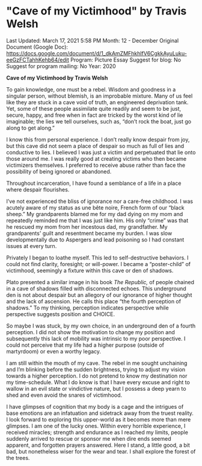 # "Cave of my Victimhood" by Travis Welsh

Last Updated: March 17, 2021 5:58 PM
Month: 12 - December
Original Document (Google Doc): https://docs.google.com/document/d/1_dkAmZMFhkhlfV6CgkkAyuLuku-eeGzFCTahhKehb64/edit
Program: Picture Essay
Suggest for blog: No
Suggest for program mailing: No
Year: 2020

**Cave of my Victimhood by Travis Welsh**

To gain knowledge, one must be a rebel. Wisdom and goodness in a singular person, without blemish, is an improbable mixture. Many of us feel like they are stuck in a cave void of truth, an engineered deprivation tank. Yet, some of these people assimilate quite readily and seem to be just, secure, happy, and free when in fact are tricked by the worst kind of lie imaginable; the lies we tell ourselves, such as, “don’t rock the boat, just go along to get along.”

I know this from personal experience. I don’t really know despair from joy, but this cave did not seem a place of despair so much as full of lies and conductive to lies. I believed I was just a victim and perpetuated that lie onto those around me. I was really good at creating victims who then became victimizers themselves. I preferred to receive abuse rather than face the possibility of being ignored or abandoned.

Throughout incarceration, I have found a semblance of a life in a place where despair flourishes.

I’ve not experienced the bliss of ignorance nor a care-free childhood. I was acutely aware of my status as une bête noire, French form of our “black sheep.” My grandparents blamed me for my dad dying on my mom and repeatedly reminded me that I was just like him. His only “crime” was that he rescued my mom from her incestous dad, my grandfather. My grandparents' guilt and resentment became my burden. I was slow developmentally due to Aspergers and lead poisoning so I had constant issues at every turn.

Privately I began to loathe myself. This led to self-destructive behaviors. I could not find clarity, foresight; or will-power. I became a “poster-child” of victimhood, seemingly a fixture within this cave or den of shadows.

Plato presented a similar image in his book *The Republic,* of people chained in a cave of shadows filled with disconnected echoes. This underground den is not about despair but an allegory of our ignorance of higher thought and the lack of ascension. He calls this place “the fourth perception of shadows.” To my thinking, perception indicates perspective while perspective suggests position and CHOICE.

So maybe I was stuck, by my own choice, in an underground den of a fourth perception. I did not show the motivation to change my position and subsequently this lack of mobility was intrinsic to my poor perspective. I could not perceive that my life had a higher purpose (outside of martyrdoom) or even a worthy legacy.

I am still within the mouth of my cave. The rebel in me sought unchaining and I’m blinking before the sudden brightness, trying to adjust my vision towards a higher perception. I do not pretend to know my destination nor my time-schedule. What I do know is that I have every excuse and right to wallow in an evil state or vindictive nature, but I possess a deep yearn to shed and even avoid the snares of victimhood.

I have glimpses of cognition that my body is a cage and the intrigues of base emotions are an infatuation and sidetrack away from the truest reality. I look forward to exploring this upper-world as it becomes more than mere glimpses. I am one of the lucky ones. Within every horrible experience, I received miracles; strength and endurance as I reached my limits, people suddenly arrived to rescue or sponsor me when dire ends seemed apparent, and forgotten prayers answered. Here I stand, a little good, a bit bad, but nonetheless wiser for the wear and tear. I shall explore the forest of the trees.